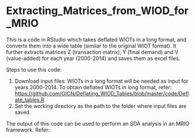 # Extracting_Matrices_from_WIOD_for_MRIO
This is a code in RStudio which takes deflated WIOTs in a long format, and converts them into a wide table (similar to the original WIOT format). It further extracts matrices Z (transaction matrix), Y (final demand) and V (value-added) for each year (2000-2014) and saves them as excel files.

Steps to use this code:
1. Download input files: WIOTs in a long format will be needed as input for years 2000-2014. To obtain deflated WIOTs in long format, refer: https://github.com/GICN/Deflating_WIOD_Tables/blob/master/code/Deflate_tables.R
2. Set the working directory as the path to the folder where input files are saved.

The output of this code can be used to perform an SDA analysis in an MRIO framework. Refer: 

